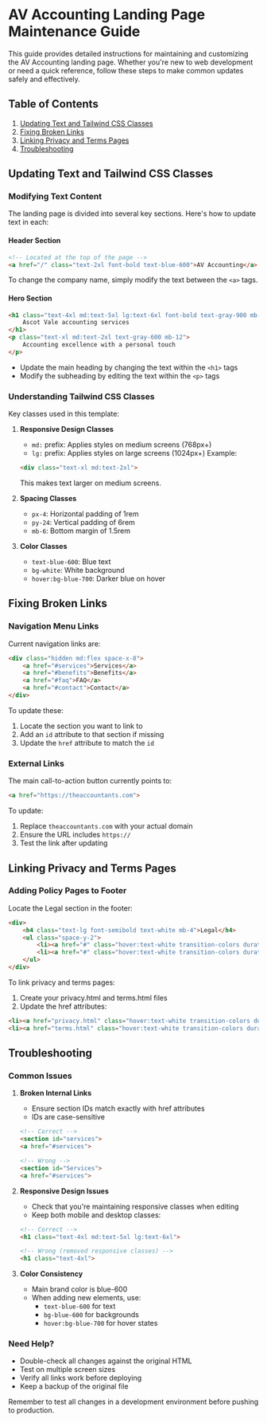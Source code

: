 # AV Accounting Landing Page Maintenance Guide

This guide provides detailed instructions for maintaining and customizing the AV Accounting landing page. Whether you're new to web development or need a quick reference, follow these steps to make common updates safely and effectively.

## Table of Contents
1. [Updating Text and Tailwind CSS Classes](#updating-text-and-tailwind-css-classes)
2. [Fixing Broken Links](#fixing-broken-links)
3. [Linking Privacy and Terms Pages](#linking-privacy-and-terms-pages)
4. [Troubleshooting](#troubleshooting)

## Updating Text and Tailwind CSS Classes

### Modifying Text Content

The landing page is divided into several key sections. Here's how to update text in each:

#### Header Section
```html
<!-- Located at the top of the page -->
<a href="/" class="text-2xl font-bold text-blue-600">AV Accounting</a>
```
To change the company name, simply modify the text between the `<a>` tags.

#### Hero Section
```html
<h1 class="text-4xl md:text-5xl lg:text-6xl font-bold text-gray-900 mb-6">
    Ascot Vale accounting services
</h1>
<p class="text-xl md:text-2xl text-gray-600 mb-12">
    Accounting excellence with a personal touch
</p>
```
- Update the main heading by changing the text within the `<h1>` tags
- Modify the subheading by editing the text within the `<p>` tags

### Understanding Tailwind CSS Classes

Key classes used in this template:

1. **Responsive Design Classes**
   - `md:` prefix: Applies styles on medium screens (768px+)
   - `lg:` prefix: Applies styles on large screens (1024px+)
   Example:
   ```html
   <div class="text-xl md:text-2xl">
   ```
   This makes text larger on medium screens.

2. **Spacing Classes**
   - `px-4`: Horizontal padding of 1rem
   - `py-24`: Vertical padding of 6rem
   - `mb-6`: Bottom margin of 1.5rem

3. **Color Classes**
   - `text-blue-600`: Blue text
   - `bg-white`: White background
   - `hover:bg-blue-700`: Darker blue on hover

## Fixing Broken Links

### Navigation Menu Links
Current navigation links are:
```html
<div class="hidden md:flex space-x-8">
    <a href="#services">Services</a>
    <a href="#benefits">Benefits</a>
    <a href="#faq">FAQ</a>
    <a href="#contact">Contact</a>
</div>
```

To update these:
1. Locate the section you want to link to
2. Add an `id` attribute to that section if missing
3. Update the `href` attribute to match the `id`

### External Links
The main call-to-action button currently points to:
```html
<a href="https://theaccountants.com">
```

To update:
1. Replace `theaccountants.com` with your actual domain
2. Ensure the URL includes `https://`
3. Test the link after updating

## Linking Privacy and Terms Pages

### Adding Policy Pages to Footer
Locate the Legal section in the footer:
```html
<div>
    <h4 class="text-lg font-semibold text-white mb-4">Legal</h4>
    <ul class="space-y-2">
        <li><a href="#" class="hover:text-white transition-colors duration-300">Privacy Policy</a></li>
        <li><a href="#" class="hover:text-white transition-colors duration-300">Terms of Service</a></li>
    </ul>
</div>
```

To link privacy and terms pages:
1. Create your privacy.html and terms.html files
2. Update the href attributes:
```html
<li><a href="privacy.html" class="hover:text-white transition-colors duration-300">Privacy Policy</a></li>
<li><a href="terms.html" class="hover:text-white transition-colors duration-300">Terms of Service</a></li>
```

## Troubleshooting

### Common Issues

1. **Broken Internal Links**
   - Ensure section IDs match exactly with href attributes
   - IDs are case-sensitive
   ```html
   <!-- Correct -->
   <section id="services">
   <a href="#services">
   
   <!-- Wrong -->
   <section id="Services">
   <a href="#services">
   ```

2. **Responsive Design Issues**
   - Check that you're maintaining responsive classes when editing
   - Keep both mobile and desktop classes:
   ```html
   <!-- Correct -->
   <h1 class="text-4xl md:text-5xl lg:text-6xl">
   
   <!-- Wrong (removed responsive classes) -->
   <h1 class="text-4xl">
   ```

3. **Color Consistency**
   - Main brand color is blue-600
   - When adding new elements, use:
     - `text-blue-600` for text
     - `bg-blue-600` for backgrounds
     - `hover:bg-blue-700` for hover states

### Need Help?
- Double-check all changes against the original HTML
- Test on multiple screen sizes
- Verify all links work before deploying
- Keep a backup of the original file

Remember to test all changes in a development environment before pushing to production.